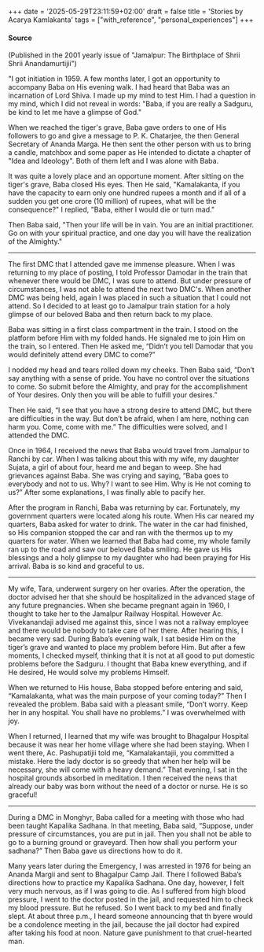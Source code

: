 +++
date = '2025-05-29T23:11:59+02:00'
draft = false
title = 'Stories by Acarya Kamlakanta'
tags = ["with_reference", "personal_experiences"]
+++


#### Source
(Published in the 2001 yearly issue of "Jamalpur: The Birthplace of Shrii Shrii Anandamurtijii")

"I got initiation in 1959. A few months later, I got an opportunity to accompany Baba on His evening walk. I had heard that Baba was an incarnation of Lord Shiva. I made up my mind to test Him. I had a question in my mind, which I did not reveal in words: "Baba, if you are really a Sadguru, be kind to let me have a glimpse of God."

When we reached the tiger's grave, Baba gave orders to one of His followers to go and give a message to P. K. Chatarjee, the then General Secretary of Ananda Marga. He then sent the other person with us to bring a candle, matchbox and some paper as He intended to dictate a chapter of "Idea and Ideology". Both of them left and I was alone with Baba.

It was quite a lovely place and an opportune moment. After sitting on the tiger's grave, Baba closed His eyes. Then He said, "Kamalakanta, if you have the capacity to earn only one hundred rupees a month and if all of a sudden you get one crore (10 million) of rupees, what will be the consequence?"
I replied, "Baba, either I would die or turn mad."

Then Baba said, "Then your life will be in vain. You are an initial practitioner. Go on with your spiritual practice, and one day you will have the realization of the Almighty."

***
The first DMC that I attended gave me immense pleasure. When I was returning to my place of posting, I told Professor Damodar in the train that whenever there would be DMC, I was sure to attend. But under pressure of circumstances, I was not able to attend the next two DMC's. When another DMC was being held, again I was placed in such a situation that I could not attend. So I decided to at least go to Jamalpur train station for a holy glimpse of our beloved Baba and then return back to my place.

Baba was sitting in a first class compartment in the train. I stood on the platform before Him with my folded hands. He signaled me to join Him on the train, so I entered. Then He asked me, “Didn’t you tell Damodar that you would definitely attend every DMC to come?”

I nodded my head and tears rolled down my cheeks. Then Baba said, “Don’t say anything with a sense of pride. You have no control over the situations to come. So submit before the Almighty, and pray for the accomplishment of Your desires. Only then you will be able to fulfill your desires.”

Then He said, “I see that you have a strong desire to attend DMC, but there are difficulties in the way. But don’t be afraid, when I am here, nothing can harm you. Come, come with me.” The difficulties were solved, and I attended the DMC.

Once in 1964, I received the news that Baba would travel from Jamalpur to Ranchi by car. When I was talking about this with my wife, my daughter Sujata, a girl of about four, heard me and began to weep. She had grievances against Baba. She was crying and saying, “Baba goes to everybody and not to us. Why? I want to see Him. Why is He not coming to us?” After some explanations, I was finally able to pacify her.

After the program in Ranchi, Baba was returning by car. Fortunately, my government quarters were located along his route. When His car neared my quarters, Baba asked for water to drink. The water in the car had finished, so His companion stopped the car and ran with the thermos up to my quarters for water. When we learned that Baba had come, my whole family ran up to the road and saw our beloved Baba smiling. He gave us His blessings and a holy glimpse to my daughter who had been praying for His arrival. Baba is so kind and graceful to us.

*** 
My wife, Tara, underwent surgery on her ovaries. After the operation, the doctor advised her that she should be hospitalized in the advanced stage of any future pregnancies. When she became pregnant again in 1960, I thought to take her to the Jamalpur Railway Hospital. However Ac. Vivekanandaji advised me against this, since I was not a railway employee and there would be nobody to take care of her there. After hearing this, I became very sad.
During Baba’s evening walk, I sat beside Him on the tiger’s grave and wanted to place my problem before Him. But after a few moments, I checked myself, thinking that it is not at all good to put domestic problems before the Sadguru. I thought that Baba knew everything, and if He desired, He would solve my problems Himself.

When we returned to His house, Baba stopped before entering and said, “Kamalakanta, what was the main purpose of your coming today?” Then I revealed the problem. Baba said with a pleasant smile, “Don’t worry. Keep her in any hospital. You shall have no problems.” I was overwhelmed with joy.

When I returned, I learned that my wife was brought to Bhagalpur Hospital because it was near her home village where she had been staying. When I went there, Ac. Pashupatijii told me, “Kamalakantajii, you committed a mistake. Here the lady doctor is so greedy that when her help will be necessary, she will come with a heavy demand.” That evening, I sat in the hospital grounds absorbed in meditation. I then received the news that already our baby was born without the need of a doctor or nurse. He is so graceful!

***
During a DMC in Monghyr, Baba called for a meeting with those who had been taught Kapalika Sadhana. In that meeting, Baba said, “Suppose, under pressure of circumstances, you are put in jail. Then you shall not be able to go to a burning ground or graveyard. Then how shall you perform your sadhana?” Then Baba gave us directions how to do it.

Many years later during the Emergency, I was arrested in 1976 for being an Ananda Margii and sent to Bhagalpur Camp Jail. There I followed Baba’s directions how to practice my Kapalika Sadhana. One day, however, I felt very much nervous, as if I was going to die. As I suffered from high blood pressure, I went to the doctor posted in the jail, and requested him to check my blood pressure. But he refused. So I went back to my bed and finally slept. At about three p.m., I heard someone announcing that th byere would be a condolence meeting in the jail, because the jail doctor had expired after taking his food at noon. Nature gave punishment to that cruel-hearted man.

